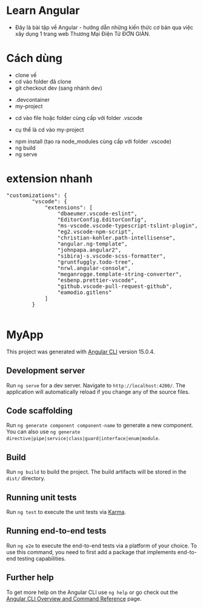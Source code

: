 # Learn Angular
- Đây là bài tập về Angular - hướng dẫn những kiến thức cơ bản qua việc xây dụng 1 trang web Thương Mại Điện Tử ĐƠN GIẢN. 

# Cách dùng
- clone về
- cd vào folder đã clone
- git checkout dev (sang nhánh dev)
 + .devcontainer
 + my-project
- cd vào file hoặc folder cùng cấp với folder .vscode
 + cụ thể là cd vào my-project
- npm install (tạo ra node_modules cùng cấp với folder .vscode)
- ng build
- ng serve

# extension nhanh
<pre>
"customizations": {
		"vscode": {
			"extensions": [
				"dbaeumer.vscode-eslint",
				"EditorConfig.EditorConfig",
				"ms-vscode.vscode-typescript-tslint-plugin",
				"eg2.vscode-npm-script",
				"christian-kohler.path-intellisense",
				"angular.ng-template",
				"johnpapa.angular2",
				"sibiraj-s.vscode-scss-formatter",
				"gruntfuggly.todo-tree",
				"nrwl.angular-console",
				"meganrogge.template-string-converter",
				"esbenp.prettier-vscode",
				"github.vscode-pull-request-github",
				"eamodio.gitlens"
			]
		}
        </pre>
# MyApp

This project was generated with [Angular CLI](https://github.com/angular/angular-cli) version 15.0.4.

## Development server

Run `ng serve` for a dev server. Navigate to `http://localhost:4200/`. The application will automatically reload if you change any of the source files.

## Code scaffolding

Run `ng generate component component-name` to generate a new component. You can also use `ng generate directive|pipe|service|class|guard|interface|enum|module`.

## Build

Run `ng build` to build the project. The build artifacts will be stored in the `dist/` directory.

## Running unit tests

Run `ng test` to execute the unit tests via [Karma](https://karma-runner.github.io).

## Running end-to-end tests

Run `ng e2e` to execute the end-to-end tests via a platform of your choice. To use this command, you need to first add a package that implements end-to-end testing capabilities.

## Further help

To get more help on the Angular CLI use `ng help` or go check out the [Angular CLI Overview and Command Reference](https://angular.io/cli) page.
